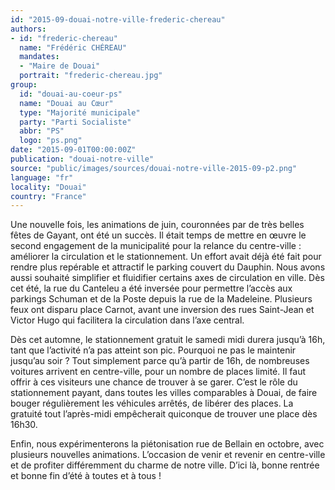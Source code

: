 ```yaml
---
id: "2015-09-douai-notre-ville-frederic-chereau"
authors:
- id: "frederic-chereau"
  name: "Frédéric CHÉREAU"
  mandates: 
  - "Maire de Douai"
  portrait: "frederic-chereau.jpg"
group:
  id: "douai-au-coeur-ps"
  name: "Douai au Cœur"
  type: "Majorité municipale"
  party: "Parti Socialiste"
  abbr: "PS"
  logo: "ps.png"
date: "2015-09-01T00:00:00Z"
publication: "douai-notre-ville"
source: "public/images/sources/douai-notre-ville-2015-09-p2.png"
language: "fr"
locality: "Douai"
country: "France"
---
```


Une nouvelle fois, les animations de juin, couronnées par de très belles fêtes de Gayant, ont été un succès. Il était temps de mettre en œuvre le second engagement de la municipalité pour la relance du centre-ville : améliorer la circulation et le stationnement. Un effort avait déjà été fait pour rendre plus repérable et attractif le parking couvert du Dauphin. Nous avons aussi souhaité simplifier et fluidifier certains axes de circulation en ville. Dès cet été, la rue du Canteleu a été inversée pour permettre l’accès aux parkings Schuman et de la Poste depuis la rue de la Madeleine. Plusieurs feux ont disparu place Carnot, avant une inversion des rues Saint-Jean et Victor Hugo qui facilitera la circulation dans l’axe central.

Dès cet automne, le stationnement gratuit le samedi midi durera jusqu’à 16h, tant que l’activité n’a pas atteint son pic. Pourquoi ne pas le maintenir jusqu’au soir ? Tout simplement parce qu’à partir de 16h, de nombreuses voitures arrivent en centre-ville, pour un nombre de places limité. Il faut offrir à ces visiteurs une chance de trouver à se garer. C’est le rôle du stationnement payant, dans toutes les villes comparables à Douai, de faire bouger régulièrement les véhicules arrêtés, de libérer des places. La gratuité tout l’après-midi empêcherait quiconque de trouver une place dès 16h30.

Enfin, nous expérimenterons la piétonisation rue de Bellain en octobre, avec plusieurs nouvelles animations. L’occasion de venir et revenir en centre-ville et de profiter différemment du charme de notre ville. D’ici là, bonne rentrée et bonne fin d’été à toutes et à tous !

